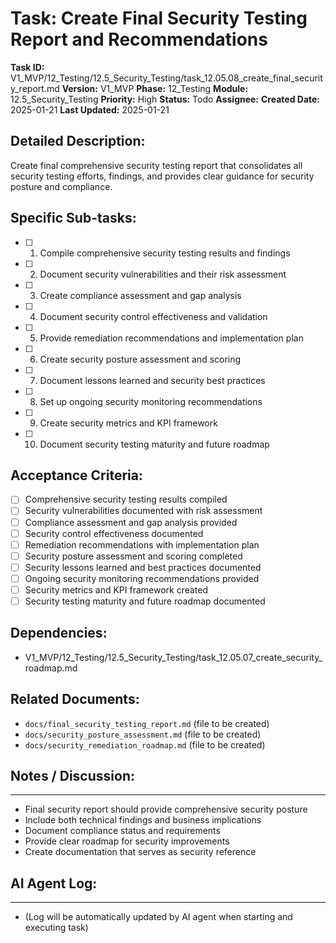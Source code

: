 # Task: Create Final Security Testing Report and Recommendations

**Task ID:** V1_MVP/12_Testing/12.5_Security_Testing/task_12.05.08_create_final_security_report.md
**Version:** V1_MVP
**Phase:** 12_Testing
**Module:** 12.5_Security_Testing
**Priority:** High
**Status:** Todo
**Assignee:**
**Created Date:** 2025-01-21
**Last Updated:** 2025-01-21

## Detailed Description:
Create final comprehensive security testing report that consolidates all security testing efforts, findings, and provides clear guidance for security posture and compliance.

## Specific Sub-tasks:
- [ ] 1. Compile comprehensive security testing results and findings
- [ ] 2. Document security vulnerabilities and their risk assessment
- [ ] 3. Create compliance assessment and gap analysis
- [ ] 4. Document security control effectiveness and validation
- [ ] 5. Provide remediation recommendations and implementation plan
- [ ] 6. Create security posture assessment and scoring
- [ ] 7. Document lessons learned and security best practices
- [ ] 8. Set up ongoing security monitoring recommendations
- [ ] 9. Create security metrics and KPI framework
- [ ] 10. Document security testing maturity and future roadmap

## Acceptance Criteria:
- [ ] Comprehensive security testing results compiled
- [ ] Security vulnerabilities documented with risk assessment
- [ ] Compliance assessment and gap analysis provided
- [ ] Security control effectiveness documented
- [ ] Remediation recommendations with implementation plan
- [ ] Security posture assessment and scoring completed
- [ ] Security lessons learned and best practices documented
- [ ] Ongoing security monitoring recommendations provided
- [ ] Security metrics and KPI framework created
- [ ] Security testing maturity and future roadmap documented

## Dependencies:
- V1_MVP/12_Testing/12.5_Security_Testing/task_12.05.07_create_security_roadmap.md

## Related Documents:
- `docs/final_security_testing_report.md` (file to be created)
- `docs/security_posture_assessment.md` (file to be created)
- `docs/security_remediation_roadmap.md` (file to be created)

## Notes / Discussion:
---
* Final security report should provide comprehensive security posture
* Include both technical findings and business implications
* Document compliance status and requirements
* Provide clear roadmap for security improvements
* Create documentation that serves as security reference

## AI Agent Log:
---
* (Log will be automatically updated by AI agent when starting and executing task)
